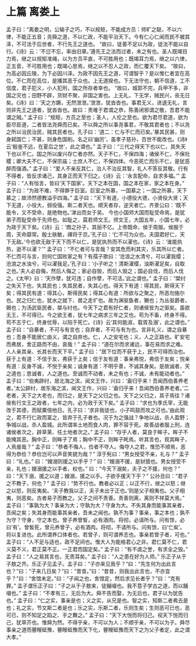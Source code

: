 # 上篇 离娄上
孟子曰：“离娄之明，公输子之巧，不以规矩，不能成方员：师旷之聪，不以六律，不能正五音；尧舜之道，不以仁政，不能平治天下。今有仁心仁闻而民不被其泽，不可法于后世者，不行先王之道也。
“故曰，徒善不足以为政，徒法不能以自行。《诗》云：‘不愆不忘，率由旧章。’遵先王之法而过者，未之有也。圣人既竭目力焉，继之以规矩准绳，以为方员平直，不可胜用也；既竭耳力焉，继之以六律，正五音，不可胜用也；既竭心思焉，继之以不忍人之政，而仁覆天下矣。
“故曰，为高必因丘陵，为下必因川泽。为政不因先王之道，可谓智乎？是以惟仁者宜在高位。不仁而在高位，是播其恶于众也。上无道揆也。下无法守也，朝不信道，工不信度，君子犯义，小人犯刑，国之所存者幸也。
“故曰，城郭不完，兵甲不多，非国之灾也；田野不辟，货财不聚，非国之害也。上无礼，下无学，贼民兴，丧无日矣。《诗》曰：‘天之方蹶，无然泄泄。’泄泄，犹沓沓也。事君无义，进退无礼，言则非先王之道者，犹沓沓也。故曰：责难于君谓之恭，陈善闭邪谓之敬，吾君不能谓之贼。”
孟子曰：“规矩，方员之至也；圣人，人伦之至也。欲为君尽君道，欲为臣尽臣道，二者皆法尧舜而已矣。不以舜之所以事尧事君，不敬其君者也；不以尧之所以治民治民，贼其民者也。孔子曰：‘道二：仁与不仁而已矣。’暴其民甚，则身弑国亡；不甚，则身危国削。名之曰‘幽厉’，虽孝子慈孙，百世不能改也。《诗》云‘殷鉴不远，在夏后之世’，此之谓也。”
孟子曰：“三代之得天下也以仁，其失天下也以不仁。国之所以废兴存亡者亦然。天子不仁，不保四海；诸侯不仁，不保社稷；卿大夫不仁，不保宗庙；士庶人不仁，不保四体。今恶死亡而乐不仁，是犹恶醉而强酒。”
孟子曰：“爱人不亲反其仁，治人不治反其智，礼人不答反其敬。行有不得者，皆反求诸己，其身正而天下归之。《诗》云：‘永言配命，自求多福。’”
孟子曰：“人有恒言，皆曰‘天下国家’。天下之本在国，国之本在家，家之本在身。”
孟子曰：“为政不难，不得罪于巨室。巨室之所慕，一国慕之；一国之所慕，天下慕之；故沛然德教溢乎四海。”
孟子曰：“天下有道，小德役大德，小贤役大贤；天下无道，小役大，弱役强。斯二者天也。顺天者存，逆天者亡。齐景公曰：‘既不能令，又不受命，是绝物也。’涕出而女于吴。
今也小国师大国而耻受命焉，是犹弟子而耻受命于先师也。如耻之，莫若师文王。师文王，大国五年，小国七年，必为政于天下矣。《诗》云：‘商之孙子，其丽不亿。上帝既命，侯于周服。侯服于周，天命靡常。殷士肤敏，祼将于京。’孔子曰：‘仁不可为众也。夫国君好仁，天下无敌。’今也欲无敌于天下而不以仁，是犹执热而不以濯也。《诗》云：‘谁能执热，逝不以濯？’”
孟子曰：“不仁者可与言哉？安其危而利其灾，乐其所以亡者。不仁而可与言，则何亡国败家之有？有孺子歌曰：‘沧浪之水清兮，可以濯我缨；沧浪之水浊兮，可以濯我足。’孔子曰：‘小子听之！清斯濯缨，浊斯濯足矣，自取之也。’夫人必自侮，然后人侮之；家必自毁，而后人毁之；国必自伐，而后人伐之。《太甲》曰：‘天作孽，犹可违；自作孽，不可活。’此之谓也。”
孟子曰：“桀纣之失天下也，失其民也；失其民者，失其心也。得天下有道：得其民，斯得天下矣；得其民有道：得其心，斯得民矣；得其心有道：所欲与之聚之，所恶勿施尔也。民之归仁也，犹水之就下、兽之走圹也。故为渊驱鱼者，獭也；为丛驱爵者，鸇也；为汤武驱民者，桀与纣也。今天下之君有好仁者，则诸侯皆为之驱矣。虽欲无王，不可得已。今之欲王者，犹七年之病求三年之艾也。苟为不畜，终身不得。苟不志于仁，终身忧辱，以陷于死亡。《诗》云‘其何能淑，载胥及溺’，此之谓也。”
孟子曰：“自暴者，不可与有言也；自弃者，不可与有为也。言非礼义，谓之自暴也；吾身不能居仁由义，谓之自弃也。仁，人之安宅也；义，人之正路也。旷安宅而弗居，舍正路而不由，哀哉！”
孟子曰：“道在尔而求诸远，事在易而求之难。人人亲其亲、长其长而天下平。”
孟子曰：“居下位而不获于上，民不可得而治也。获于上有道：不信于友，弗获于上矣；信于友有道：事亲弗悦，弗信于友矣；悦亲有道：反身不诚，不悦于亲矣；诚身有道：不明乎善，不诚其身矣。是故诚者，天之道也；思诚者，人之道也。至诚而不动者，未之有也；不诚，未有能动者也。”
孟子曰：“伯夷辟纣，居北海之滨，闻文王作，兴曰：‘盍归乎来！吾闻西伯善养老者。’太公辟纣，居东海之滨，闻文王作，兴曰：‘盍归乎来！吾闻西伯善养老者。’二老者，天下之大老也，而归之，是天下之父归之也。天下之父归之，其子焉往？诸侯有行文王之政者，七年之内，必为政于天下矣。”
孟子曰：“求也为季氏宰，无能改于其德，而赋粟倍他日。孔子曰：‘求非我徒也，小子鸣鼓而攻之可也。’由此观之，君不行仁政而富之，皆弃于孔子者也。况于为之强战？争地以战，杀人盈野；争城以战，杀人盈城。此所谓率土地而食人肉，罪不容于死。故善战者服上刑，连诸侯者次之，辟草莱、任土地者次之。”
孟子曰：“存乎人者，莫良于眸子。眸子不能掩其恶。胸中正，则眸子了焉；胸中不正，则眸子眊焉。听其言也，观其眸子，人焉廋哉？”
孟子曰：“恭者不侮人，俭者不夺人。侮夺人之君，惟恐不顺焉，恶得为恭俭？恭俭岂可以声音笑貌为哉？”
淳于髡曰：“男女授受不亲，礼与？”
孟子曰：“礼也。”
曰：“嫂溺则援之以手乎？”
曰：“嫂溺不援，是豺狼也。男女授受不亲，礼也；嫂溺援之以手者，权也。”
曰：“今天下溺矣，夫子之不援，何也？”
曰：“天下溺，援之以道；嫂溺，援之以手。子欲手援天下乎？”
公孙丑曰：“君子之不教子，何也？”
孟子曰：“势不行也。教者必以正；以正不行，继之以怒；继之以怒，则反夷矣。‘夫子教我以正，夫子未出于正也。’则是父子相夷也。父子相夷，则恶矣。古者易子而教之。父子之间不责善。责善则离，离则不祥莫大焉。”
孟子曰：“事孰为大？事亲为大；守孰为大？守身为大。不失其身而能事其亲者，吾闻之矣；失其身而能事其亲者，吾未之闻也。孰不为事？事亲，事之本也；孰不为守？守身，守之本也。曾子养曾皙，必有酒肉。将彻，必请所与。问有馀，必曰‘有’。曾皙死，曾元养曾子，必有酒肉。将彻，不请所与。问有馀，曰‘亡矣’。将以复进也。此所谓养口体者也。若曾子，则可谓养志也。事亲若曾子者，可也。”
孟子曰：“人不足与适也，政不足间也。惟大人为能格君心之非。君仁莫不仁，君义莫不义，君正莫不正。一正君而国定矣。”
孟子曰：“有不虞之誉，有求全之毁。”
孟子曰：“人之易其言也，无责耳矣。”
孟子曰：“人之患在好为人师。”
乐正子从于子敖之齐。乐正子见孟子。孟子曰：“子亦来见我乎？”曰：“先生何为出此言也？”曰：“子来几日矣？”曰：“昔昔。”曰：“昔昔，则我出此言也，不亦宜乎？”曰：“舍馆未定。”曰：“子闻之也，舍馆定，然后求见长者乎？”曰：“克有罪。”
孟子谓乐正子曰：“子之从于子敖来，徒餔啜也。我不意子学古之道，而以餔啜也。”
孟子曰：“不孝有三，无后为大。舜不告而娶，为无后也，君子以为犹告也。”
孟子曰：“仁之实，事亲是也；义之实，从兄是也。智之实，知斯二者弗去是也；礼之实，节文斯二者是也；乐之实，乐斯二者，乐则生矣；生则恶可已也，恶可已，则不知足之蹈之、手之舞之。”
孟子曰：“天下大悦而将归己。视天下悦而归己，犹草芥也。惟舜为然。不得乎亲，不可以为人；不顺乎亲，不可以为子。舜尽事亲之道而瞽瞍砥豫，瞽瞍砥豫而天下化，瞽瞍砥豫而天下之为父子者定，此之谓大孝。”
